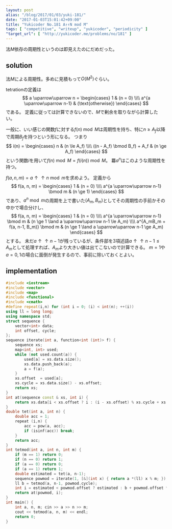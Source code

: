 ```yaml
---
layout: post
alias: "/blog/2017/01/03/yuki-181/"
date: "2017-01-03T15:01:42+09:00"
title: "Yukicoder No.181 A↑↑N mod M"
tags: [ "competitive", "writeup", "yukicoder", "periodicity" ]
"target_url": [ "http://yukicoder.me/problems/no/181" ]
---
```


法$M$依存の周期性というのは即見えたのにだめだった。

## solution

法$M$による周期性。多めに見積もって$O(M^2)$ぐらい。

tetrationの定義は
$$ a \uparrow\uparrow n = \begin{cases}
    1 & (n = 0) \\\\
    a^{a \uparrow\uparrow n-1} & (\text{otherwise})
\end{cases} $$である。
定義に従っては計算できないので、$M$で剰余を取りながら計算したい。

一般に、いい感じの関数$f$に対する$f(n) \bmod M$は周期性を持ち、特に$n \ge A_f$以降で周期$B_f$を持つという形になる。
つまり$$ i(n) = \begin{cases}
    n & (n \le A_f) \\\\
    ((n - A_f) \bmod B_f) + A_f & (n \ge A_f)
\end{cases} $$という関数$i$を用いて$f(n) \bmod M = f(i(n)) \bmod M$。
羃$a^n$はこのような周期性を持つ。

$f(a,n,m) = a \uparrow\uparrow n \bmod m$を求めよう。
定義から
$$ f(a, n, m) = \begin{cases}
    1 & (n = 0) \\\\
    a^{a \uparrow\uparrow n-1} \bmod m & (n \ge 1)
\end{cases} $$であり、$a^n \bmod m$の周期を上で書いた$(A_m, B_m)$としてその周期性の手前かその中かで場合分けし、
$$ f(a, n, m) = \begin{cases}
    1 & (n = 0) \\\\
    a^{a \uparrow\uparrow n-1} \bmod m & (n \ge 1 \land a \uparrow\uparrow n-1 \le A_m) \\\\
    a^{A_mB_m + f(a, n-1, B_m)} \bmod m & (n \ge 1 \land a \uparrow\uparrow n-1 \ge A_m)
\end{cases} $$とする。
未だ$a \uparrow\uparrow n-1$が残っているが、条件部を$3$項述語$a \uparrow\uparrow n-1 \le A_m$として処理すれば、$A_m$より大きい値は出てこないので計算できる。
$m = 1$や$a = 0, 1$の場合に面倒が発生するので、事前に除いておくとよい。

## implementation

``` c++
#include <iostream>
#include <vector>
#include <map>
#include <functional>
#include <cmath>
#define repeat(i,n) for (int i = 0; (i) < int(n); ++(i))
using ll = long long;
using namespace std;
struct sequence {
    vector<int> data;
    int offset, cycle;
};
sequence iterate(int a, function<int (int)> f) {
    sequence xs;
    map<int, int> used;
    while (not used.count(a)) {
        used[a] = xs.data.size();
        xs.data.push_back(a);
        a = f(a);
    }
    xs.offset  = used[a];
    xs.cycle = xs.data.size() - xs.offset;
    return xs;
}
int at(sequence const & xs, int i) {
    return xs.data[i < xs.offset ? i : (i - xs.offset) % xs.cycle + xs.offset];
}
double tet(int a, int n) {
    double acc = 1;
    repeat (i,n) {
        acc = pow(a, acc);
        if (isinf(acc)) break;
    }
    return acc;
}
int tetmod(int a, int n, int m) {
    if (m == 1) return 0;
    if (n == 0) return 1;
    if (a == 0) return 0;
    if (a == 1) return 1;
    double estimated = tet(a, n-1);
    sequence powmod = iterate(1, [&](int x) { return a *(ll) x % m; });
    ll b = tetmod(a, n-1, powmod.cycle);
    int i = estimated < powmod.offset ? estimated : b + powmod.offset * powmod.cycle;
    return at(powmod, i);
}
int main() {
    int a, n, m; cin >> a >> n >> m;
    cout << tetmod(a, n, m) << endl;
    return 0;
}
```
